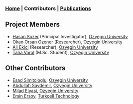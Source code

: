 ### [Home](./) | Contributors | [Publications](./publications.html)

## Project Members
- [Hasan Sozer](https://faculty.ozyegin.edu.tr/hsozer/) (Principal Investigator), [Ozyegin University](https://www.ozyegin.edu.tr/)
- [Okan Orsan Ozener](https://faculty.ozyegin.edu.tr/orsano/) (Researcher), [Ozyegin University](https://www.ozyegin.edu.tr/)
- [Ali Ekici](https://faculty.ozyegin.edu.tr/aliekici/) (Researcher), [Ozyegin University](https://www.ozyegin.edu.tr/)
- [Taha Varol](https://tr.linkedin.com/in/tahavarol) (M.Sc. Student), [Ozyegin University](https://www.ozyegin.edu.tr/)

## Other Contributors
- [Esad Simitcioglu](https://github.com/EsadSimitcioglu), [Ozyegin University](https://www.ozyegin.edu.tr/)
- [Abdullah Saydemir](https://github.com/Saydemr), [Ozyegin University](https://www.ozyegin.edu.tr/)
- [Milad Elyasi](http://www.miladelyasi.com/), [Ozyegin University](https://www.ozyegin.edu.tr/)
- [Ersin Ersoy](https://github.com/ersinersoy/), [Turkcell Technology](http://www.turkcellteknoloji.com.tr/language/en/)
